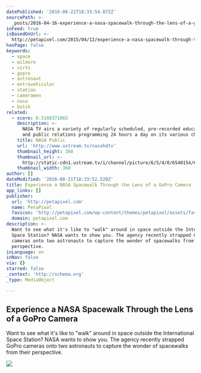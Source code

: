 ```yaml
---
datePublished: '2016-08-21T18:33:54.072Z'
sourcePath: >-
  _posts/2016-04-16-experience-a-nasa-spacewalk-through-the-lens-of-a-gopro-came.md
inFeed: true
isBasedOnUrl: >-
  http://petapixel.com/2015/04/12/experience-a-nasa-spacewalk-through-the-lens-of-a-gopro-camera/
hasPage: false
keywords:
  - space
  - wilmore
  - virts
  - gopro
  - astronaut
  - extravehicular
  - station
  - cameramen
  - nasa
  - butch
related:
  - score: 0.5160371065
    description: >-
      NASA TV airs a variety of regularly scheduled, pre-recorded educational
      and public relations programming 24 hours a day on its various channels.
    title: NASA Public
    url: 'http://www.ustream.tv/nasahdtv'
    thumbnail_height: 360
    thumbnail_url: >-
      http://static-cdn1.ustream.tv/i/channel/picture/6/5/4/0/6540154/6540154_nasatv_public_hr_1330361732,640x360,b:1.jpg
    thumbnail_width: 360
author: []
dateModified: '2016-08-21T18:33:52.520Z'
title: Experience a NASA Spacewalk Through the Lens of a GoPro Camera
app_links: []
publisher:
  url: 'http://petapixel.com'
  name: PetaPixel
  favicon: 'http://petapixel.com/wp-content/themes/petapixel/assets/favicon.ico'
  domain: petapixel.com
description: >-
  Want to see what it's like to "walk" around in space outside the International
  Space Station? NASA wants to show you. The agency recently strapped GoPro
  cameras onto two astronauts to capture the wonder of spacewalks from their
  perspective.
inLanguage: en
inNav: false
via: {}
starred: false
_context: 'http://schema.org'
_type: MediaObject

---
```

<article style=""><h1>Experience a NASA Spacewalk Through the Lens of a GoPro Camera</h1><p>Want to see what it's like to "walk" around in space outside the International Space Station? NASA wants to show you. The agency recently strapped GoPro cameras onto two astronauts to capture the wonder of spacewalks from their perspective.</p><img src="http://petapixel.com/assets/uploads/2015/04/spacewalk.jpg" /></article>